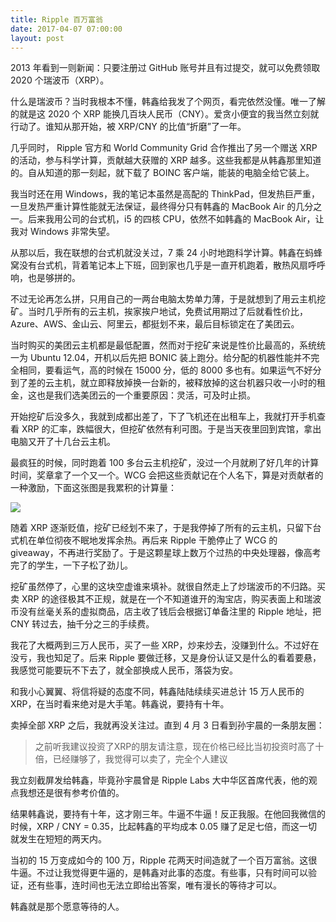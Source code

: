 ```yaml
---
title: Ripple 百万富翁
date: 2017-04-07 07:00:00
layout: post
---
```


2013 年看到一则新闻：只要注册过 GitHub 账号并且有过提交，就可以免费领取 2020 个瑞波币（XRP）。

什么是瑞波币？当时我根本不懂，韩鑫给我发了个网页，看完依然没懂。唯一了解的就是这 2020 个 XRP 能换几百块人民币（CNY）。爱贪小便宜的我当然立刻就行动了。谁知从那开始，被 XRP/CNY 的比值“折磨”了一年。

几乎同时， Ripple 官方和 World Community Grid 合作推出了另一个赠送 XRP 的活动，参与科学计算，贡献越大获赠的 XRP 越多。这些我都是从韩鑫那里知道的。自从知道的那一刻起，就下载了 BOINC 客户端，能装的电脑全给它装上。

我当时还在用 Windows，我的笔记本虽然是高配的 ThinkPad，但发热巨严重，一旦发热严重计算性能就无法保证，最终得分只有韩鑫的 MacBook Air 的几分之一。后来我用公司的台式机，i5 的四核 CPU，依然不如韩鑫的 MacBook Air，让我对 Windows 非常失望。

从那以后，我在联想的台式机就没关过，7 乘 24 小时地跑科学计算。韩鑫在蚂蜂窝没有台式机，背着笔记本上下班，回到家也几乎是一直开机跑着，散热风扇呼呼响，也是够拼的。

不过无论再怎么拼，只用自己的一两台电脑太势单力薄，于是就想到了用云主机挖矿。当时几乎所有的云主机，挨家挨户地试，免费试用期过了后就看性价比，Azure、AWS、金山云、阿里云，都挺划不来，最后目标锁定在了美团云。

当时购买的美团云主机都是最低配置，然而对于挖矿来说是性价比最高的，系统统一为 Ubuntu 12.04，开机以后先把 BONIC 装上跑分。给分配的机器性能并不完全相同，要看运气，高的时候在 15000 分，低的 8000 多也有。如果运气不好分到了差的云主机，就立即释放掉换一台新的，被释放掉的这台机器只收一小时的租金，这也是我们选美团云的一个重要原因：灵活，可及时止损。

开始挖矿后没多久，我就到成都出差了，下了飞机还在出租车上，我就打开手机查看 XRP 的汇率，跌幅很大，但挖矿依然有利可图。于是当天夜里回到宾馆，拿出电脑又开了十几台云主机。

最疯狂的时候，同时跑着 100 多台云主机挖矿，没过一个月就刷了好几年的计算时间，奖章拿了一个又一个。WCG 会把这些贡献记在个人名下，算是对贡献者的一种激励，下面这张图是我累积的计算量：

![](/img/2017/ripple-millionaire_wcg.png)

随着 XRP 逐渐贬值，挖矿已经划不来了，于是我停掉了所有的云主机，只留下台式机在单位彻夜不眠地发挥余热。再后来 Ripple 干脆停止了 WCG 的 giveaway，不再进行奖励了。于是这颗星球上数万个过热的中央处理器，像高考完了的学生，一下子松了劲儿。

挖矿虽然停了，心里的这块空虚谁来填补。就很自然走上了炒瑞波币的不归路。买卖 XRP 的途径极其不正规，就是在一个不知道谁开的淘宝店，购买表面上和瑞波币没有丝毫关系的虚拟商品，店主收了钱后会根据订单备注里的 Ripple 地址，把 CNY 转过去，抽千分之三的手续费。

我花了大概两到三万人民币，买了一些 XRP，炒来炒去，没赚到什么。不过好在没亏，我也知足了。后来 Ripple 要做迁移，又是身份认证又是什么的看着要悬，我感觉可能要玩不下去了，就全部换成人民币，落袋为安。

和我小心翼翼、将信将疑的态度不同，韩鑫陆陆续续买进总计 15 万人民币的 XRP，在当时看来绝对是大手笔。韩鑫说，要持有十年。

卖掉全部 XRP 之后，我就再没关注过。直到 4 月 3 日看到孙宇晨的一条朋友圈：

> 之前听我建议投资了XRP的朋友请注意，现在价格已经比当初投资时高了十倍，已经赚够了，我觉得可以卖了，完全个人建议

我立刻截屏发给韩鑫，毕竟孙宇晨曾是 Ripple Labs 大中华区首席代表，他的观点我想还是很有参考价值的。

结果韩鑫说，要持有十年，这才刚三年。牛逼不牛逼！反正我服。在他回我微信的时候，XRP / CNY = 0.35，比起韩鑫的平均成本 0.05 赚了足足七倍，而这一切就发生在短短的两天内。

当初的 15 万变成如今的 100 万，Ripple 花两天时间造就了一个百万富翁。这很牛逼。不过让我觉得更牛逼的，是韩鑫对此事的态度。有些事，只有时间可以验证，还有些事，连时间也无法立即给出答案，唯有漫长的等待才可以。

韩鑫就是那个愿意等待的人。
